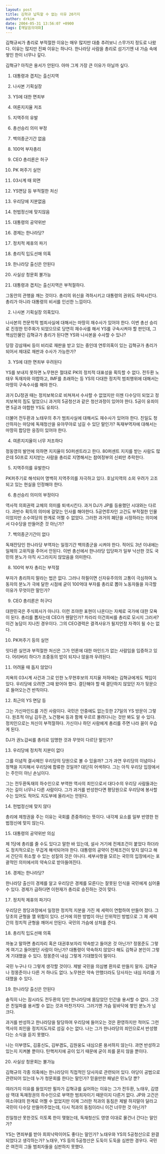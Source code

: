 ```yaml
---
layout: post
title: 김혁규 납득할 수 없는 이유 20가지
author: drkim
date: 2004-05-31 13:56:07 +0900
tags: [깨달음의대화]
---
```

김혁규씨가 총리로 부적절한 이유는 매우 많지만 대충 추려보니 스무가지 정도로 나왔다. 이유는 많지만 진짜 이유는 하나다. 한나라당 사람을 총리로 섬기기엔 내 가슴 속에 쌓인 한이 너무나 깊다.
  

  
김혁규? 아직은 용서가 안된다. 아마 그게 가장 큰 이유가 아닐까 싶다.
  

  
1) 대통령과 겹치는 출신지역
  
2) 나사본 기획실장
  
3) YS에 대한 면죄부
  
4) 여론지지율 저조
  
5) 지역주의 유발
  
6) 총선승리 의미 부정
  
7) 백의종군기간 없음
  
8) 100억 부자총리
  
9) CEO 총리론은 허구
  
10) PK 퍼주기 실언
  
11) 03시계 때 외면
  
12) YS면담 등 부적절한 처신
  
13) 우리당에 지분없음
  
14) 헌법정신에 맞지않음
  
15) 대통령의 공약위반
  
16) 경제는 한나라당?
  
17) 정치적 제휴의 파기
  
18) 총리직 입도선매 의혹
  
19) 한나라당 출신은 안된다
  
20) 사실상 청문회 불가능
  

  

  
1) 대통령과 겹치는 출신지역은 부적절하다.
  
그동안의 관행을 깨는 것이다. 총리의 위신을 격하시키고 대통령의 권위도 하락시킨다. 총리가 아니라 대통령의 비서를 인선한 느낌이다.
  

  

  
2) 나사본 기획실장 의혹있다.
  
나사본의 천문학적 범죄사실에 대해서는 마땅히 재수사가 있어야 한다. 이번 총선 승리로 진정한 민주화가 되었으므로 당연히 재수사를 해서 YS를 구속시켜야 할 판인데, 그 핵심인물인 김혁규가 총리가 된다면 YS와 나사본을 수사할 수 있나?
  

  
당장 강삼재씨 등이 비리로 재판을 받고 있는 중인데 연루의혹이 있는 김혁규가 총리가 되어서 제대로 재판과 수사가 가능한가?
  

  

  
3) YS에 대한 면죄부 우려된다
  
YS를 보내지 못하면 노무현은 절대로 PK의 정치적 대표성을 획득할 수 없다. 전두환 노태우 독재자와 야햡하고, IMF를 초래하는 등 YS의 다대한 정치적 범죄행위에 대해서는 마땅히 구속수사를 해야 한다.
  

  
과거 DJ정권 때는 정치보복으로 비쳐져서 수사할 수 없었지만 이젠 다수당이 되었고 정치보복의 짐도 덜었으니 과거의 5공청산과 같은 청산과정이 있어야 한다. 5공이 유죄이면 5공과 야합한 YS도 유죄다.
  

  
더불어 전두환과 노태우의 추가 범죄사실에 대해서도 재수사가 있어야 한다. 친일도 청산하자는 마당에 독재청산을 유야무야로 넘길 수 있단 말인가? 독재부역자에 대해서는 마땅히 합당한 응징이 있어야 한다.
  

  

  

  
4) 여론지지율이 너무 저조하다
  
정동영의 발언에 의하면 지지율이 50퍼센트라고 한다. 80퍼센트 지지를 받는 사람도 많은데 50프로 지지받는 사람을 총리로 지명해서는 참여정부의 신뢰만 추락한다.
  

  

  
5) 지역주의를 유발한다
  
PK퍼주기로 해석되어 명백히 지역주의를 자극하고 있다. 호남지역의 소외 우려가 고조되고 있는 현실을 인정해야 한다.
  

  

  
6) 총선승리 의미의 부정이다
  
역사적 의회권력 교체의 의미를 퇴색시킨다. 과거 DJ가 JP를 등용했던 시대와는 다르다. 과반수 획득의 의미에 걸맞는 인사를 해야한다. 5공연루자인 고건도 부적절한 인물이었지만 소수여당의 한계로 어쩔 수 없었다. 그러한 과거의 폐단을 시정하라는 의미에서 다수당을 만들어준 것 아닌가?
  

  

  
7) 백의종군기간이 없다
  
독재잔당인 한나라당 부역자는 일정기간 백의종군을 시켜야 한다. 적어도 3년 이내에는 일체의 고위직을 주어서 안된다. 이번 총선에서 한나라당 입당파가 일부 낙선한 것도 국민의 분노가 아직 사그라지지 않았음을 의미한다.
  

  

  
8) 100억 부자 총리는 부적절
  
부자가 총리하지 말라는 법은 없다. 그러나 하필이면 신자유주의의 고통이 극심하여 노동자의 분노가 극에 달한 시점에 굳이 100억대 부자를 총리로 뽑아 노동자들을 자극할 이유가 무엇이란 말인가?
  

  

  
9) CEO 총리론은 허구다
  
대한민국은 주식회사가 아니다. 이런 조야한 표현이 나온다는 자체로 국가에 대한 모욕이 된다. 총리를 뽑자는데 CEO가 웬말인가? 차라리 이건희씨를 총리로 모시지 그러셔? 이건 농담이 지나친 경우이다. 그의 CEO경력은 결격사유가 될지언정 자격이 될 수는 없다.
  

  

  
10) PK퍼주기 등의 실언
  
잇다른 실언과 부적절한 처신은 그가 언론에 대한 마인드가 없는 사람임을 입증하고 있다. 어리버리 하다가 조중동의 밥이 되지나 않을까 우려된다.
  

  

  
11) 어려울 때 돕지 않았다
  
치욕의 03시계 사건과 그로 인한 노무현후보의 지지율 저하에는 김혁규에게도 책임이 있다. 우리당에 오려면 그때 왔어야 했다. 결단해야 할 때 결단하지 않았던 자가 뒷문으로 들어오는건 반칙이다.
  

  

  
12) 최근의 YS 면담 등
  
그는 가신마인드를 가진 사람이다. 국민은 안중에도 없는듯한 27일의 YS 방문이 그렇다. 원초적 아님 김두관, 노건평씨 등과 함께 우르르 몰려다니는 것만 봐도 알 수 있다. 정치인으로는 처신이 부적절하다. 가신이나 하던 사람에게 총리를 주면 나라 꼴이 우습게 된다.
  

  
DJ가 권노갑씨를 총리로 임명한 것과 무엇이 다르단 말인가?
  

  

  
13) 우리당에 정치적 지분이 없다
  
그를 이념적 결사체인 우리당의 당원으로 볼 수 있을까? 그가 과연 우리당의 이념이나 정책을 지지해서 우리당에 합류한 것일까? 대단히 어색하다. 그는 아직 우리당 입장에서는 주인이 아닌 손님이다.
  

  
그는 전두환독재의 하수인으로 부역한 역사의 죄인으로서 대다수의 우리당 사람들과는 가는 길이 너무나 다른 사람이다. 그가 과거를 반성한다면 평당원으로 우리당에 봉사할 수는 있어도 적어도 지도부에 올라서는 안된다.
  

  

  
14) 헌법정신에 맞지 않다
  
총리에 제청권을 주는 이유는 국회를 존중하라는 뜻이다. 내각제 요소를 일부 반영한 헌법정신에 맞지 않는다.
  

  

  
15) 대통령의 공약위반 의심
  
제 1당에 총리를 줄 수도 있다고 말한 바 있는데, 설사 거기에 전제조건이 붙었다 하더라도 정치적으로는 무겁게 해석되어야 한다. 대통령의 공약이 전제조건이 맞지 않다고 해서 간단히 취소할 수 있는 성질의 것은 아니다. 세부사항을 모르는 국민의 입장에서는 포괄적인 의미에서의 약속으로 받아들여진다.
  

  

  
16) 경제는 한나라당?
  
한나라당 출신이 경제를 알고 우리당은 경제를 모른다는 잘못된 인식을 국민에게 심어줄 수 있다. 경제가 급하다면 이헌재가 총리로 승진하는 것이 맞다.
  

  

  
17) 정치적 제휴의 파기다
  
우리당은 창당과정에서 일정한 정치적 지분을 가진 제 세력이 연합하여 만들어 졌다. 그 당초의 균형을 깰 위험이 있다. 선거에 의한 방법이 아닌 인위적인 방법으로 그 제 세력간의 정치적 균형을 깨어서 안된다. 국민의 가슴에 상처를 준다.
  

  

  
18) 총리직 입도선매 의혹
  
까놓고 말하면 총리자리 혹은 대권후보자리 약속받고 들어온 것 아닌가? 정몽준도 그렇게 여기고 들어왔던 사람이 아닌가? 대통령이 약속하지 않았다 해도 김혁규 본인이 그렇게 기대했을 수 있다. 정몽준이 내심 그렇게 기대했듯이 말이다.
  

  
국민 누구나 다 그렇게 생각할 것이다. 제발 국민을 의심병 환자로 만들지 말자. 김혁규나 정몽준이나 다른 거 하나도 없다. 노무현은 약속 안했더라도 당사자는 내심 자리를 기대했을 수 있다.
  

  

  
19) 한나라당 출신은 안된다
  
솔직히 나는 잠시라도 전두환의 당인 한나라당에 몸담았던 인간을 용서할 수 없다. 그것은 친일파를 용서할 수 없는 것과 마찬가지다. 그러기엔 가슴 밑바닥에 쌓인 분노가 넘 크다.
  

  
과거를 반성하고 한나라당을 탈당하여 우리당에 들어오는 것은 환영하지만 적어도 그런 역사의 죄인을 정치지도자로 섬길 수는 없다. 나는 그가 한나라당의 죄인으로서 반성했다는 소식을 듣지 못했다.
  

  
나는 이부영도, 김홍신도, 김부겸도, 김원웅도 내심으론 용서하지 않는다. 과연 반성하고 있는지 지켜볼 뿐이다. 탄핵저지에 공이 있기 때문에 굳이 죄를 묻지 않을 뿐이다.
  

  

  
20) 사실상 청문회는 불가능
  
김혁규의 각종 의혹에는 한나라당이 직접적인 당사자로 관련되어 있다. 야당이 공범으로 관련되어 있는데 누가 청문회를 한다는 말인가? 믿을만한 패널은 민노당 뿐?
  

  

  
여러가지 이유를 들었지만 필자가 김혁규를 싫어하는 이유는 그가 전두환, 노태우, 김영삼 역대 독재정권의 하수인으로 부역한 범죄자이기 때문이지 다른거 없다. JP와 고건은 여소야대의 한계로 어쩔 수 없었지만 이제 그러한 적과의 동침은 제발 하지말아 달라고 국민이 다수당 만들어주었는데, 다시 적과의 동침이라니 이건 너무한 것 아닌가?
  

  
친일청산 못한것도 이토록 한이 맺혔는데, 독재청산도 영영 이대로 물건너 간다는 말인가?
  

  
YS는 면죄부를 받아 희희낙락이어도 좋다는 말인가? 노태우와 YS의 5공청산으로 완결되었다고 생각하는가? 노태우, YS 등의 5공청산은 도둑이 도둑을 심판한 경우다. 국민은 여전히 그들 범죄자들을 심판하지 못했다.